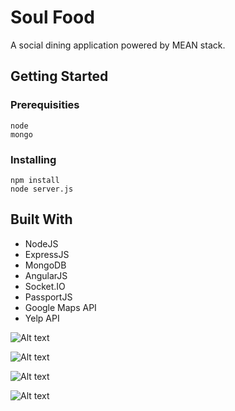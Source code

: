 # Soul Food

A social dining application powered by MEAN stack.

## Getting Started

### Prerequisities

```
node
mongo
```

### Installing

```
npm install
node server.js
```
## Built With

* NodeJS
* ExpressJS
* MongoDB
* AngularJS
* Socket.IO
* PassportJS
* Google Maps API
* Yelp API

![Alt text](/images/solefood1.png?raw=true "Landing Page")

![Alt text](/images/solefood2.png?raw=true "Log in and register with Facebook & Google Auth")

![Alt text](/images/solefood3.png?raw=true "Socket.io Chat")

![Alt text](/images/solefood4.png?raw=true "User's coming attend events")


